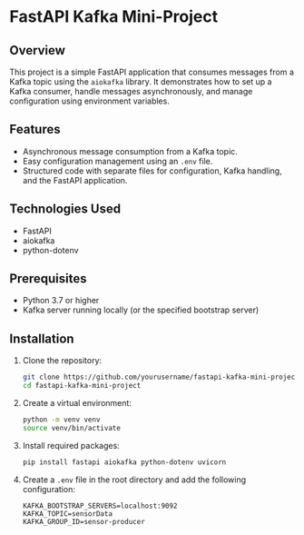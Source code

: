# FastAPI Kafka Mini-Project

## Overview

This project is a simple FastAPI application that consumes messages from a Kafka topic using the `aiokafka` library. It demonstrates how to set up a Kafka consumer, handle messages asynchronously, and manage configuration using environment variables.


## Features

- Asynchronous message consumption from a Kafka topic.
- Easy configuration management using an `.env` file.
- Structured code with separate files for configuration, Kafka handling, and the FastAPI application.

## Technologies Used

- FastAPI
- aiokafka
- python-dotenv

## Prerequisites

- Python 3.7 or higher
- Kafka server running locally (or the specified bootstrap server)

## Installation

1. Clone the repository:

   ```bash
   git clone https://github.com/yourusername/fastapi-kafka-mini-project.git
   cd fastapi-kafka-mini-project
    ```

2. Create a virtual environment:
   
   ```bash
   python -m venv venv
   source venv/bin/activate
   ```

3. Install required packages:

    ```bash
    pip install fastapi aiokafka python-dotenv uvicorn
    ```

4. Create a `.env` file in the root directory and add the following configuration:

    ```env
    KAFKA_BOOTSTRAP_SERVERS=localhost:9092
    KAFKA_TOPIC=sensorData
    KAFKA_GROUP_ID=sensor-producer

    ```